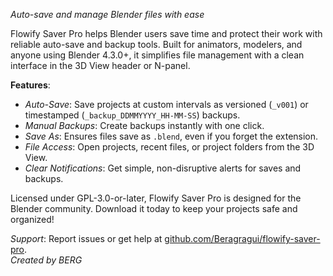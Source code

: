   *Auto-save and manage Blender files with ease*

  Flowify Saver Pro helps Blender users save time and protect their work with reliable auto-save and backup tools. Built for animators, modelers, and anyone using Blender 4.3.0+, it simplifies file management with a clean interface in the 3D View header or N-panel.

  **Features**:
  - *Auto-Save*: Save projects at custom intervals as versioned (`_v001`) or timestamped (`_backup_DDMMYYYY_HH-MM-SS`) backups.  
  - *Manual Backups*: Create backups instantly with one click.  
  - *Save As*: Ensures files save as `.blend`, even if you forget the extension.  
  - *File Access*: Open projects, recent files, or project folders from the 3D View.  
  - *Clear Notifications*: Get simple, non-disruptive alerts for saves and backups.

  Licensed under GPL-3.0-or-later, Flowify Saver Pro is designed for the Blender community. Download it today to keep your projects safe and organized!

  *Support*: Report issues or get help at [github.com/Beragragui/flowify-saver-pro](https://github.com/Beragragui/flowify-saver-pro).  
  *Created by BERG*